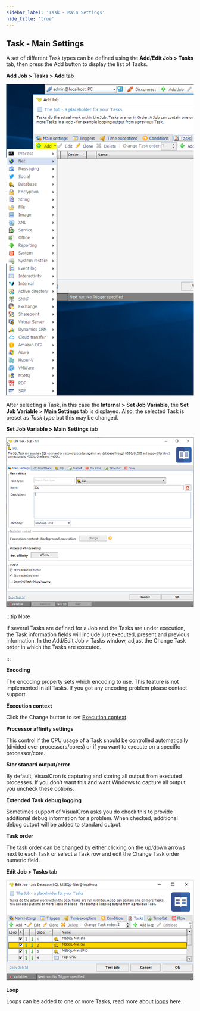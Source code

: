 ```yaml
---
sidebar_label: 'Task - Main Settings'
hide_title: 'true'
---
```


## Task - Main Settings

A set of different Task types can be defined using the **Add/Edit Job > Tasks** tab, then press the Add button to display the list of Tasks.
 
**Add Job > Tasks > Add** tab

![](../../../static/img/tasks.png)

After selecting a Task, in this case the **Internal > Set Job Variable**, the **Set Job Variable > Main Settings** tab is displayed. Also, the selected Task is preset as *Task type* but this may be changed.
 
**Set Job Variable > Main Settings** tab

![](../../../static/img/taskmainsettings1.png)

:::tip Note 

If several Tasks are defined for a Job and the Tasks are under execution, the Task information fields will include just executed, present and previous information. In the Add/Edit Job > Tasks window, adjust the Change Task order in which the Tasks are executed.

::: 

**Encoding**

The encoding property sets which encoding to use. This feature is not implemented in all Tasks. If you got any encoding problem please contact support.
 
**Execution context**

Click the Change button to set [Execution context](../server/task-main-settings-execution-context).
 
**Processor affinity settings**

This control if the CPU usage of a Task should be controlled automatically (divided over processors/cores) or if you want to execute on a specific processor/core.
 
**Stor stanard output/error**

By default, VisualCron is capturing and storing all output from executed processes. If you don't want this and want Windows to capture all output you uncheck these options.
 
**Extended Task debug logging**

Sometimes support of VisualCron asks you do check this to provide additional debug information for a problem. When checked, additional debug output will be added to standard output.
 
**Task order**

The task order can be changed by either clicking on the up/down arrows next to each Task or select a Task row and edit the Change Task order numeric field.
 
**Edit Job > Tasks** tab

![](../../../static/img/jobtasksorder.png)

**Loop**

Loops can be added to one or more Tasks, read more about [loops](../server/job-tasks-loop-functionality) here.

